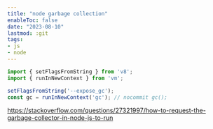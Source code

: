 ```yaml
---
title: "node garbage collection"
enableToc: false
date: "2023-08-10"
lastmod: :git
tags:
- js
- node
---
```

```js
import { setFlagsFromString } from 'v8'; 
import { runInNewContext } from 'vm'; 

setFlagsFromString('--expose_gc'); 
const gc = runInNewContext('gc'); // nocommit gc();
```
https://stackoverflow.com/questions/27321997/how-to-request-the-garbage-collector-in-node-js-to-run